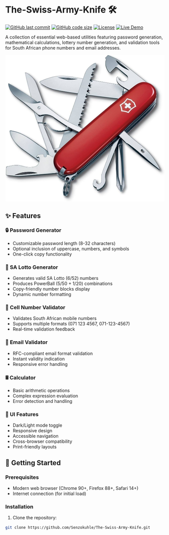 # The-Swiss-Army-Knife 🛠️

[![GitHub last commit](https://img.shields.io/github/last-commit/Senzokuhle/The-Swiss-Army-Knife)](https://github.com/Senzokuhle/The-Swiss-Army-Knife)
[![GitHub code size](https://img.shields.io/github/languages/code-size/Senzokuhle/The-Swiss-Army-Knife)](https://github.com/Senzokuhle/The-Swiss-Army-Knife)
[![License](https://img.shields.io/badge/license-MIT-blue)](https://opensource.org/licenses/MIT)
[![Live Demo](https://img.shields.io/badge/demo-live-green)](https://senzo.github.io/The-Swiss-Army-Knife)

A collection of essential web-based utilities featuring password generation, mathematical calculations, lottery number generation, and validation tools for South African phone numbers and email addresses.

![The-Swiss-Army-Knife Screenshot](img/screenshot.png) <!-- Add actual screenshot path -->

## ✨ Features

### 🔒 Password Generator
- Customizable password length (8-32 characters)
- Optional inclusion of uppercase, numbers, and symbols
- One-click copy functionality

### 🎰 SA Lotto Generator
- Generates valid SA Lotto (6/52) numbers
- Produces PowerBall (5/50 + 1/20) combinations
- Copy-friendly number blocks display
- Dynamic number formatting

### 📱 Cell Number Validator
- Validates South African mobile numbers
- Supports multiple formats (071 123 4567, 071-123-4567)
- Real-time validation feedback

### 📧 Email Validator
- RFC-compliant email format validation
- Instant validity indication
- Responsive error handling

### 🖩 Calculator
- Basic arithmetic operations
- Complex expression evaluation
- Error detection and handling

### 🎨 UI Features
- Dark/Light mode toggle
- Responsive design
- Accessible navigation
- Cross-browser compatibility
- Print-friendly layouts

## 🚀 Getting Started

### Prerequisites
- Modern web browser (Chrome 90+, Firefox 88+, Safari 14+)
- Internet connection (for initial load)

### Installation
1. Clone the repository:
```bash
git clone https://github.com/Senzokuhle/The-Swiss-Army-Knife.git
